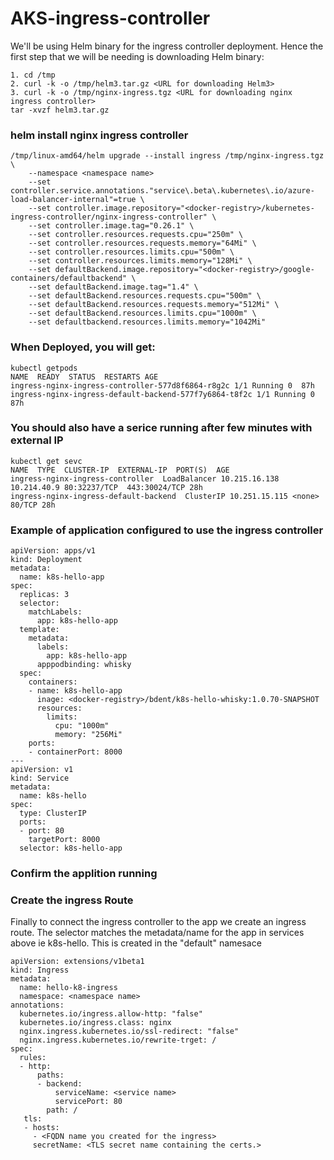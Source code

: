 # AKS-ingress-controller

We'll be using Helm binary for the ingress controller deployment. Hence the first step that we will be needing is downloading Helm binary:

```
1. cd /tmp
2. curl -k -o /tmp/helm3.tar.gz <URL for downloading Helm3>
3. curl -k -o /tmp/nginx-ingress.tgz <URL for downloading nginx ingress controller>
tar -xvzf helm3.tar.gz

```

### helm install nginx ingress controller

```
/tmp/linux-amd64/helm upgrade --install ingress /tmp/nginx-ingress.tgz \
    --namespace <namespace name>
    --set controller.service.annotations."service\.beta\.kubernetes\.io/azure-load-balancer-internal"=true \
    --set controller.image.repository="<docker-registry>/kubernetes-ingress-controller/nginx-ingress-controller" \
    --set controller.image.tag="0.26.1" \
    --set controller.resources.requests.cpu="250m" \
    --set controller.resources.requests.memory="64Mi" \
    --set controller.resources.limits.cpu="500m" \
    --set controller.resources.limits.memory="128Mi" \
    --set defaultBackend.image.repository="<docker-registry>/google-containers/defaultbackend" \
    --set defaultBackend.image.tag="1.4" \
    --set defaultBackend.resources.requests.cpu="500m" \
    --set defaultBackend.resources.requests.memory="512Mi" \
    --set defaultBackend.resources.limits.cpu="1000m" \
    --set defaultbackend.resources.limits.memory="1042Mi"
```

### When Deployed, you will get:

```
kubectl getpods
NAME  READY  STATUS  RESTARTS AGE
ingress-nginx-ingress-controller-577d8f6864-r8g2c 1/1 Running 0  87h
ingress-nginx-ingress-default-backend-577f7y6864-t8f2c 1/1 Running 0  87h
```

### You should also have a serice running after few minutes with external IP

```
kubectl get sevc
NAME  TYPE  CLUSTER-IP  EXTERNAL-IP  PORT(S)  AGE
ingress-nginx-ingress-controller  LoadBalancer 10.215.16.138 10.214.40.9 80:32237/TCP  443:30024/TCP 28h
ingress-nginx-ingress-default-backend  ClusterIP 10.251.15.115 <none>  80/TCP 28h
``` 

### Example of application configured to use the ingress controller

```
apiVersion: apps/v1
kind: Deployment
metadata:
  name: k8s-hello-app
spec:
  replicas: 3
  selector:
    matchLabels:
      app: k8s-hello-app
  template:
    metadata:
      labels:
        app: k8s-hello-app
      apppodbinding: whisky
  spec:
    containers:
    - name: k8s-hello-app
      inage: <docker-registry>/bdent/k8s-hello-whisky:1.0.70-SNAPSHOT
      resources:
        limits:
          cpu: "1000m"
          memory: "256Mi"
    ports:
    - containerPort: 8000
---
apiVersion: v1
kind: Service
metadata:
  name: k8s-hello
spec:
  type: ClusterIP
  ports:
  - port: 80
    targetPort: 8000
  selector: k8s-hello-app
```

### Confirm the applition running

### Create the ingress Route

Finally to connect the ingress controller to the app we create an ingress route. The selector matches the metadata/name for the app in services above ie k8s-hello. This is created in the "default" namesace

```
apiVersion: extensions/v1beta1
kind: Ingress
metadata:
  name: hello-k8-ingress
  namespace: <namespace name>
annotations:
  kubernetes.io/ingress.allow-http: "false"
  kubernetes.io/ingress.class: nginx
  nginx.ingress.kubernetes.io/ssl-redirect: "false"
  nginx.ingress.kubernetes.io/rewrite-trget: /
spec:
  rules:
  - http:
      paths:
      - backend:
          serviceName: <service name>
          servicePort: 80
        path: /
   tls:
   - hosts:
     - <FQDN name you created for the ingress>
     secretName: <TLS secret name containing the certs.>
```

